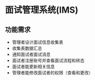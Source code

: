 # 面试管理系统(IMS)
## 功能需求
- 管理者设计面试信息收集表
- 收集表数据汇总
- 通知面试者面试消息
- 面试者注册账号并查看面试流程和转态
- 面试者能更新相关信息
- 管理者能修改面试者的权限（查看和更改）